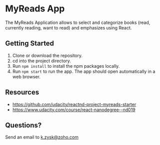 # MyReads App

The MyReads Application allows to select and categorize books (read, currently reading, want to read) and emphasizes using React.

## Getting Started

1. Clone or download the repository.
2. cd into the project directory.
3. Run `npm install` to install the npm packages locally.
4. Run `npm start` to run the app. The app should open automatically in a web browser.

## Resources

* https://github.com/udacity/reactnd-project-myreads-starter
* https://www.udacity.com/course/react-nanodegree--nd019

## Questions?

Send an email to k.zysk@zoho.com
